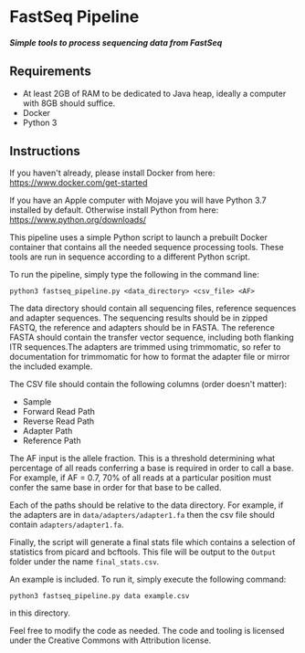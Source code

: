 # FastSeq Pipeline
##### Simple tools to process sequencing data from FastSeq

## Requirements
- At least 2GB of RAM to be dedicated to Java heap, ideally a computer with 
8GB should suffice.
- Docker
- Python 3

## Instructions

If you haven't already, please install Docker from here:
https://www.docker.com/get-started

If you have an Apple computer with Mojave you will have Python 3.7 installed 
by default. Otherwise install Python from here:
https://www.python.org/downloads/

This pipeline uses a simple Python script to launch a prebuilt Docker container
that contains all the needed sequence processing tools. These tools are run in
sequence according to a different Python script.

To run the pipeline, simply type the following in the command line:

`python3 fastseq_pipeline.py <data_directory> <csv_file> <AF>`

The data directory should contain all sequencing files, reference sequences
and adapter sequences. The sequencing results should be in zipped FASTQ, the
reference and adapters should be in FASTA. The reference FASTA should contain
the transfer vector sequence, including both flanking ITR sequences.The 
adapters are trimmed using trimmomatic, so refer to documentation for trimmomatic
for how to format the adapter file or mirror the included example.

The CSV file should contain the following columns (order doesn't matter):
- Sample
- Forward Read Path
- Reverse Read Path
- Adapter Path
- Reference Path

The AF input is the allele fraction. This is a threshold determining what percentage of 
all reads conferring a base is required in order to call a base. For example, if AF = 0.7, 
70% of all reads at a particular position must confer the same base in order for that base 
to be called. 

Each of the paths should be relative to the data directory. For example, if the
adapters are in `data/adapters/adapter1.fa` then the csv file should contain
`adapters/adapter1.fa`.

Finally, the script will generate a final stats file which contains a selection
of statistics from picard and bcftools. This file will be output to the 
`Output` folder under the name `final_stats.csv`.

An example is included. To run it, simply execute the following command:

`python3 fastseq_pipeline.py data example.csv`

in this directory.

Feel free to modify the code as needed. The code and tooling is licensed under
the Creative Commons with Attribution license.
